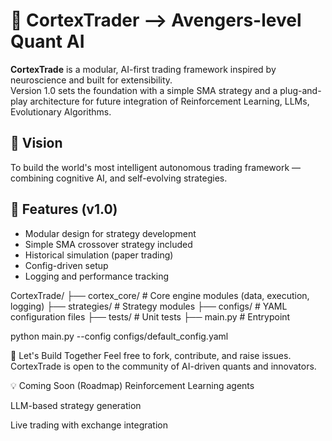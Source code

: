 # 🧠 CortexTrader -->  Avengers-level Quant AI

**CortexTrade** is a modular, AI-first trading framework inspired by neuroscience and built for extensibility.  
Version 1.0 sets the foundation with a simple SMA strategy and a plug-and-play architecture for future integration of Reinforcement Learning, LLMs, Evolutionary Algorithms.

## 🚀 Vision

To build the world's most intelligent autonomous trading framework — combining cognitive AI, and self-evolving strategies.

## 🧩 Features (v1.0)

- Modular design for strategy development
- Simple SMA crossover strategy included
- Historical simulation (paper trading)
- Config-driven setup
- Logging and performance tracking

CortexTrade/ ├── cortex_core/ # Core engine modules (data, execution, logging) ├── strategies/ # Strategy modules ├── configs/ # YAML configuration files ├── tests/ # Unit tests ├── main.py # Entrypoint


python main.py --config configs/default_config.yaml


🧠 Let's Build Together
Feel free to fork, contribute, and raise issues. CortexTrade is open to the community of AI-driven quants and innovators.

💡 Coming Soon (Roadmap)
 Reinforcement Learning agents

 LLM-based strategy generation

 Live trading with exchange integration
